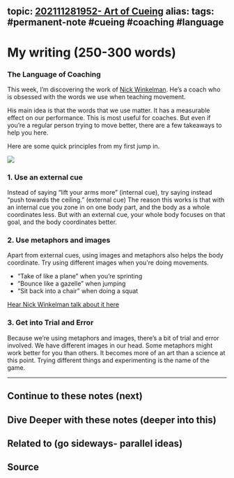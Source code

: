 topic: [202111281952- Art of Cueing](.md)
alias: 
tags: #permanent-note #cueing #coaching #language
---

# My writing (250-300 words)

### The Language of Coaching

This week, I’m discovering the work of [Nick Winkelman](https://shoutout.wix.com/so/f3NlCub_X/c?w=Iqnif6rNQ3yIVIc-xAJHqMAqjs-Ouyq1OPjdgRGi9r0.eyJ1IjoiaHR0cHM6Ly90d2l0dGVyLmNvbS9OaWNrV2lua2VsbWFuIiwiciI6IjkyOWY2NzU3LWQyNjEtNDg4OS0wNWQ4LWRiYTIzZDJjODU3NCIsIm0iOiJscCJ9). He’s a coach who is obsessed with the words we use when teaching movement.

His main idea is that the words that we use matter. It has a measurable effect on our performance. This is most useful for coaches. But even if you’re a regular person trying to move better, there are a few takeaways to help you here.

Here are some quick principles from my first jump in.

![](https://static.wixstatic.com/media/a9de46_dd14eaf6b01f42eba54909d2d557d809~mv2.jpg/v1/fit/w_700,h_2000,al_c,q_85/image.jpg)

### 1. Use an external cue

Instead of saying “lift your arms more” (internal cue), try saying instead “push towards the ceiling.” (external cue) The reason this works is that with an internal cue you zone in on one body part, and the body as a whole coordinates less. But with an external cue, your whole body focuses on that goal, and the body coordinates better.

### 2. Use metaphors and images

Apart from external cues, using images and metaphors also helps the body coordinate. Try using different images when you're doing movements.

-   “Take of like a plane” when you’re sprinting
-   “Bounce like a gazelle” when jumping
-   “Sit back into a chair” when doing a squat

[Hear Nick Winkelman talk about it here](https://shoutout.wix.com/so/f3NlCub_X/c?w=UuqyfT5m0doV-ZtZQyP0R4f1NgRGY-zOkx8kWE_yEpY.eyJ1IjoiaHR0cHM6Ly95b3V0dS5iZS9HYUpBRy15UFFCTSIsInIiOiI1MzIyMTBmZC1lZGI3LTRkNmQtMjNjZS1hYWU0YWE1M2YyODQiLCJtIjoibHAifQ)

### 3. Get into Trial and Error

Because we’re using metaphors and images, there’s a bit of trial and error involved. We have different images in our head. Some metaphors might work better for you than others. It becomes more of an art than a science at this point. Trying different things and experimenting is the name of the game.






---
## Continue to these notes (next)
		
## Dive Deeper with these notes (deeper into this)
		
## Related to (go sideways- parallel ideas)
	
## Source